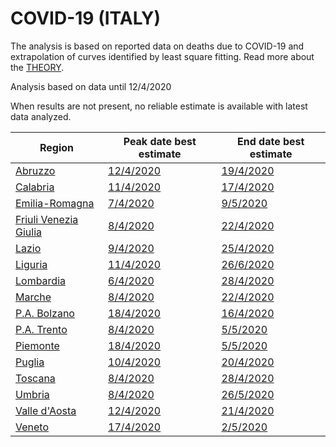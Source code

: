 # COVID-19 (ITALY)

The analysis is based on reported data on deaths due to COVID-19 and extrapolation of curves identified by least square fitting. Read more about the [THEORY](THEORY.md).

Analysis based on data until 12/4/2020

When results are not present, no reliable estimate is available with latest data analyzed.

|Region|Peak date best estimate|End date best estimate|
|----|----|----|
|[Abruzzo](ITA/abruzzo/README.md)|[12/4/2020](ITA/abruzzo/2020-04-12/COVID-19_abruzzo_j11_2020-04-12.md)|[19/4/2020](ITA/abruzzo/2020-04-12/COVID-19_abruzzo_j9_2020-04-12.md)|
|[Calabria](ITA/calabria/README.md)|[11/4/2020](ITA/calabria/2020-04-12/COVID-19_calabria_j9_2020-04-12.md)|[17/4/2020](ITA/calabria/2020-04-12/COVID-19_calabria_j7_2020-04-12.md)|
|[Emilia-Romagna](ITA/emilia-romagna/README.md)|[7/4/2020](ITA/emilia-romagna/2020-04-12/COVID-19_emilia-romagna_j10_2020-04-12.md)|[9/5/2020](ITA/emilia-romagna/2020-04-12/COVID-19_emilia-romagna_j9_2020-04-12.md)|
|[Friuli Venezia Giulia](ITA/friuli_venezia_giulia/README.md)|[8/4/2020](ITA/friuli_venezia_giulia/2020-04-12/COVID-19_friuli_venezia_giulia_j8_2020-04-12.md)|[22/4/2020](ITA/friuli_venezia_giulia/2020-04-12/COVID-19_friuli_venezia_giulia_j12_2020-04-12.md)|
|[Lazio](ITA/lazio/README.md)|[9/4/2020](ITA/lazio/2020-04-12/COVID-19_lazio_j9_2020-04-12.md)|[25/4/2020](ITA/lazio/2020-04-12/COVID-19_lazio_j9_2020-04-12.md)|
|[Liguria](ITA/liguria/README.md)|[11/4/2020](ITA/liguria/2020-04-12/COVID-19_liguria_j11_2020-04-12.md)|[26/6/2020](ITA/liguria/2020-04-12/COVID-19_liguria_j9_2020-04-12.md)|
|[Lombardia](ITA/lombardia/README.md)|[6/4/2020](ITA/lombardia/2020-04-12/COVID-19_lombardia_j9_2020-04-12.md)|[28/4/2020](ITA/lombardia/2020-04-12/COVID-19_lombardia_j8_2020-04-12.md)|
|[Marche](ITA/marche/README.md)|[8/4/2020](ITA/marche/2020-04-12/COVID-19_marche_j9_2020-04-12.md)|[22/4/2020](ITA/marche/2020-04-12/COVID-19_marche_j9_2020-04-12.md)|
|[P.A. Bolzano](ITA/p.a._bolzano/README.md)|[18/4/2020](ITA/p.a._bolzano/2020-04-12/COVID-19_p.a._bolzano_j13_2020-04-12.md)|[16/4/2020](ITA/p.a._bolzano/2020-04-12/COVID-19_p.a._bolzano_j13_2020-04-12.md)|
|[P.A. Trento](ITA/p.a._trento/README.md)|[8/4/2020](ITA/p.a._trento/2020-04-12/COVID-19_p.a._trento_j9_2020-04-12.md)|[5/5/2020](ITA/p.a._trento/2020-04-12/COVID-19_p.a._trento_j8_2020-04-12.md)|
|[Piemonte](ITA/piemonte/README.md)|[18/4/2020](ITA/piemonte/2020-04-12/COVID-19_piemonte_j14_2020-04-12.md)|[5/5/2020](ITA/piemonte/2020-04-12/COVID-19_piemonte_j8_2020-04-12.md)|
|[Puglia](ITA/puglia/README.md)|[10/4/2020](ITA/puglia/2020-04-12/COVID-19_puglia_j7_2020-04-12.md)|[20/4/2020](ITA/puglia/2020-04-12/COVID-19_puglia_j12_2020-04-12.md)|
|[Toscana](ITA/toscana/README.md)|[8/4/2020](ITA/toscana/2020-04-12/COVID-19_toscana_j7_2020-04-12.md)|[28/4/2020](ITA/toscana/2020-04-12/COVID-19_toscana_j11_2020-04-12.md)|
|[Umbria](ITA/umbria/README.md)|[8/4/2020](ITA/umbria/2020-04-12/COVID-19_umbria_j7_2020-04-12.md)|[26/5/2020](ITA/umbria/2020-04-12/COVID-19_umbria_j8_2020-04-12.md)|
|[Valle d'Aosta](ITA/valle_d'aosta/README.md)|[12/4/2020](ITA/valle_d'aosta/2020-04-12/COVID-19_valle_d'aosta_j10_2020-04-12.md)|[21/4/2020](ITA/valle_d'aosta/2020-04-12/COVID-19_valle_d'aosta_j8_2020-04-12.md)|
|[Veneto](ITA/veneto/README.md)|[17/4/2020](ITA/veneto/2020-04-12/COVID-19_veneto_j14_2020-04-12.md)|[2/5/2020](ITA/veneto/2020-04-12/COVID-19_veneto_j8_2020-04-12.md)|
